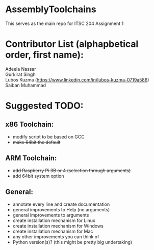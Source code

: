 # AssemblyToolchains
This serves as the main repo for ITSC 204 Assignment 1

# Contributor List (alphapbetical order, first name):
Adeela Nassar  
Gurkirat Singh  
Lubos Kuzma (https://www.linkedin.com/in/lubos-kuzma-0719a586)  
Saiban Muhammad  



# Suggested TODO:
## x86 Toolchain:
- modify script to be based on GCC
- ~~make 64bit the default~~

## ARM Toolchain:
- ~~add Raspberry Pi 3B or 4 (selection through arguments)~~
- add 64bit system option

## General:
- annotate every line and create documentation
- general improvements to Help (no arguments)
- general improvements to arguments
- create installation mechanism for Linux
- create installation mechanism for Windows
- create installation mechanism for Mac
- any other improvements you can think of
- Python version(s)? (this might be pretty big undertaking)


